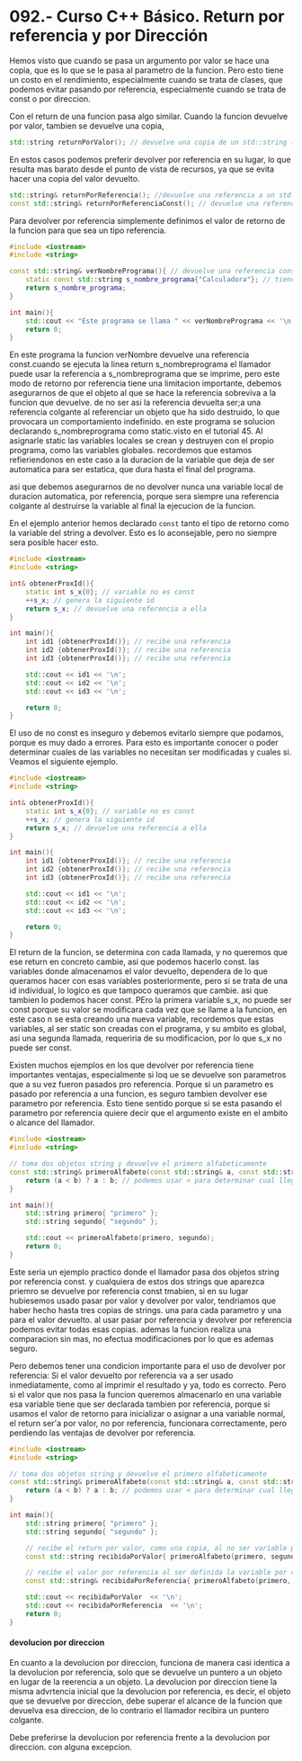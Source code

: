 092.- Curso C++ Básico. Return por referencia y por Dirección
===

Hemos visto que cuando se pasa un argumento por valor se hace una copia, que es lo que se le pasa al parametro de la funcion.
Pero esto tiene un costo en el rendimiento, especialmente cuando se trata de clases, que podemos evitar pasando por referencia, especialmente cuando se trata de const o por direccion.

Con el return de una funcion pasa algo similar.
Cuando la funcion devuelve por valor, tambien se devuelve una copia,
```cpp
std::string returnPorValor(); // devuelve una copia de un std::string ( algo costoso )
```

En estos casos podemos preferir devolver por referencia en su lugar, lo que resulta mas barato desde el punto de vista de recursos, ya que se evita hacer una copia del valor devuelto.
```cpp
std::string& returnPorReferencia(); //devuelve una referencia a un std::string existente (barato)
const std::string& returnPorReferenciaConst(); // devuelve una referencia constante a un existente std::string (barato) 
```

Para devolver por referencia simplemente definimos el valor de retorno de la funcion para que sea un tipo referencia.
```cpp
#include <iostream>
#include <string>

const std::string& verNombrePrograma(){ // devuelve una referencia constante
	static const std::string s_nombre_programa{"Calculadora"}; // tiene duracion estatica, destruida al final del programa.
	return s_nombre_programa;
}

int main(){
	std::cout << "Este programa se llama " << verNombrePrograma << '\n';
	return 0;
}
```

En este programa la funcion verNombre devuelve una referencia const.cuando se ejecuta la linea return s_nombreprograma el llamador puede usar la referencia a s_nombreprograma que se imprime, pero este modo de retorno por referencia tiene una limitacion importante, debemos asegurarnos de que el objeto al que se hace la referencia sobreviva a la funcion que devuelve. de no ser asi la referencia devuelta ser;a una referencia colgante al referenciar un objeto que ha sido destruido, lo que provocara un comportamiento indefinido. en este programa se solucion declarando s_nombreprograma como static.visto en el tutorial 45. Al asignarle static las variables locales se crean y destruyen con el propio programa, como las variables globales. recordemos que estamos refieriendonos en este caso a la duracion de la variable que deja de ser automatica para ser estatica, que dura hasta el final del programa.

asi que debemos asegurarnos de no devolver nunca una variable local de duracion automatica, por referencia, porque sera siempre una referencia colgante al destruirse la variable al final la ejecucion de la funcion.

En el ejemplo anterior hemos declarado `const` tanto el tipo de retorno como la variable del string a devolver. Esto es lo aconsejable, pero no siempre sera posible hacer esto.

```cpp
#include <iostream>
#include <string>

int& obtenerProxId(){
	static int s_x{0}; // variable no es const
	++s_x; // genera la siguiente id
	return s_x; // devuelve una referencia a ella
}

int main(){
	int id1 {obtenerProxId()}; // recibe una referencia
	int id2 {obtenerProxId()}; // recibe una referencia
	int id3 {obtenerProxId()}; // recibe una referencia

	std::cout << id1 << '\n';
	std::cout << id2 << '\n';
	std::cout << id3 << '\n';

	return 0;
}
```

El uso de no const es inseguro y debemos evitarlo siempre que podamos, porque es muy dado a errores.
Para esto es importante conocer o poder determinar cuales de las variables no necesitan ser modificadas y cuales si.
Veamos el siguiente ejemplo.

```cpp
#include <iostream>
#include <string>

int& obtenerProxId(){
	static int s_x{0}; // variable no es const
	++s_x; // genera la siguiente id
	return s_x; // devuelve una referencia a ella
}

int main(){
	int id1 {obtenerProxId()}; // recibe una referencia
	int id2 {obtenerProxId()}; // recibe una referencia
	int id3 {obtenerProxId()}; // recibe una referencia

	std::cout << id1 << '\n';
	std::cout << id2 << '\n';
	std::cout << id3 << '\n';

	return 0;
}
```

El return de la funcion, se determina con cada llamada, y no queremos que ese return en concreto cambie, asi que podemos hacerlo const.
las variables donde almacenamos el valor devuelto, dependera de lo que queramos hacer con esas variables posteriormente, pero si se trata de una id individual, lo logico es que tampoco queramos que cambie. asi que tambien lo podemos hacer const.
PEro la primera variable s_x, no puede ser const porque su valor se modificara cada vez que se llame a la funcion, en este caso n se esta creando una nueva variable, recordemos que estas variables, al ser static son creadas con el programa, y su ambito es global, asi una segunda llamada, requeriria de su modificacion, por lo que s_x no puede ser const.


Existen muchos ejemplos en los que devolver por referencia tiene importantes ventajas, especialmente si loq ue se devuelve son parametros que a su vez fueron pasados pro referencia. Porque si un parametro es pasado por referencia a una funcion, es seguro tambien devolver ese parametro por referencia. Esto tiene sentido porque si se esta pasando el parametro por referencia quiere decir que el argumento existe en el ambito o alcance del llamador.

```cpp
#include <iostream>
#include <string>

// toma dos objetos string y devuelve el primero alfabeticamente
const std::string& primeroAlfabeto(const std::string& a, const std::string& b ){
	return (a < b) ? a : b; // podemos usar < para determinar cual llega primero alfabeticamente.
}

int main(){
	std::string primero{ "primero" };
	std::string segundo{ "segundo" };

	std::cout << primeroAlfabeto(primero, segundo);
	return 0;
}

```

Este seria un ejemplo practico donde el llamador pasa dos objetos string por referencia const. y cualquiera de estos dos strings que aparezca priemro se devuelve por referencia const tmabien, si en su lugar hubiesemos usado pasar por valor  y devolver por valor, tendriamos que haber hecho hasta tres copias de strings. una para cada parametro y una para el valor devuelto. al usar pasar por referencia y devolver por referencia podemos evitar todas esas copias. ademas la funcion realiza una comparacion sin mas, no efectua modificaciones por lo que es ademas seguro.

Pero debemos tener una condicion importante para el uso de devolver por referencia:
Si el valor devuelto por referencia va a ser usado inmediatamente, como al imprimir el resultado y ya, todo es correcto.
Pero si el valor que nos pasa la funcion queremos almacenarlo en una variable esa variable tiene que ser declarada tambien por referencia, porque si usamos el valor de retorno para inicializar o asignar a una variable normal, el return ser'a por valor, no por referencia, funcionara correctamente, pero perdiendo las ventajas de devolver por referencia.

```cpp
#include <iostream>
#include <string>

// toma dos objetos string y devuelve el primero alfabeticamente
const std::string& primeroAlfabeto(const std::string& a, const std::string& b ){
	return (a < b) ? a : b; // podemos usar < para determinar cual llega primero alfabeticamente.
}

int main(){
	std::string primero{ "primero" };
	std::string segundo{ "segundo" };

	// recibe el return por valor, como una copia, al no ser variable por referencia
	const std::string recibidaPorValor{ primeroAlfabeto(primero, segundo) };

	// recibe el valor por referencia al ser definida la variable por referencia.
	const std::string& recibidaPorReferencia{ primeroAlfabeto(primero, segundo) };

	std::cout << recibidaPorValor  << '\n';
	std::cout << recibidaPorReferencia  << '\n';
	return 0;
}

```


#### devolucion por direccion 
En cuanto a la devolucion por direccion, funciona de manera casi identica a la devolucion por referencia, solo que se devuelve un puntero a un objeto en lugar de la reerencia a un objeto.
La devolucion por direccion tiene la misma advrtencia inicial que la devolucion por referencia, es decir, el objeto que se devuelve por direccion, debe superar el alcance de la funcion que devuelva esa direccion, de lo contrario el llamador recibira un puntero colgante.

Debe preferirse la devolucion por referencia frente a la devolucion por direccion. con alguna excepcion.